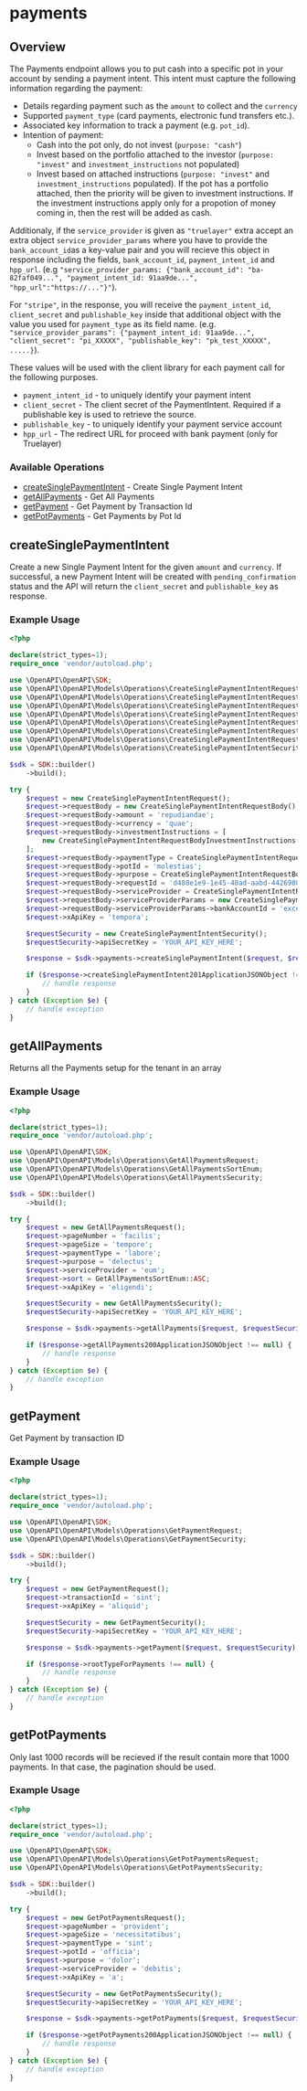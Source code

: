 # payments

## Overview

The Payments endpoint allows you to put cash into a specific pot in your account by sending a payment intent. This intent must capture the following information regarding the payment:

* Details regarding payment such as the `amount` to collect and the `currency`
* Supported `payment_type` (card payments, electronic fund transfers etc.).
* Associated key information to track a payment (e.g. `pot_id`).
* Intention of payment:
    * Cash into the pot only, do not invest (`purpose: "cash"`)
    * Invest based on the portfolio attached to the investor (`purpose: "invest"` and `investment_instructions` not populated)
    * Invest based on attached instructions (`purpose: "invest"` and `investment_instructions` populated). If the pot has a portfolio attached, then the priority will be given to investment instructions. If the investment instructions apply only for a propotion of money coming in, then the rest will be added as cash.

<!-- If you have additional parameters to associate with a payment, you can define a custom object and include it under a top-level field of the request body with the value you used for `payment_type` as its field name. (e.g. `"stripe": {.....}`). -->
Additionaly, if the `service_provider` is given as `"truelayer"` extra accept an extra object `service_provider_params` where you have to provide the `bank_account_id`as a key-value pair and you will recieve this object in response including the fields, `bank_account_id`, `payment_intent_id` and `hpp_url`. (e.g `"service_provider_params: {"bank_account_id": "ba-82faf049...", "payment_intent_id: 91aa9de...", "hpp_url":"https://..."}"`).

For `"stripe"`, in the response, you will receive the  `payment_intent_id`, `client_secret` and `publishable_key` inside that additional object with the value you used for `payment_type` as its field name. (e.g. `"service_provider_params": {"payment_intent_id: 91aa9de...", "client_secret": "pi_XXXXX", "publishable_key": "pk_test_XXXXX", .....}`).

These values will be used with the client library for each payment call for the following purposes.

* `payment_intent_id` - to uniquely identify your payment intent
* `client_secret` - The client secret of the PaymentIntent. Required if a publishable key is used to retrieve the source.
* `publishable_key` - to uniquely identify your payment service account
* `hpp_url` - The redirect URL for proceed with bank payment (only for Truelayer)

### Available Operations

* [createSinglePaymentIntent](#createsinglepaymentintent) - Create Single Payment Intent
* [getAllPayments](#getallpayments) - Get All Payments
* [getPayment](#getpayment) - Get Payment by Transaction Id
* [getPotPayments](#getpotpayments) - Get Payments by Pot Id

## createSinglePaymentIntent

Create a new Single Payment Intent for the given `amount` and `currency`. If successful, a new Payment Intent will be created with `pending_confirmation` status and the API will return the `client_secret` and `publishable_key` as response.

### Example Usage

```php
<?php

declare(strict_types=1);
require_once 'vendor/autoload.php';

use \OpenAPI\OpenAPI\SDK;
use \OpenAPI\OpenAPI\Models\Operations\CreateSinglePaymentIntentRequest;
use \OpenAPI\OpenAPI\Models\Operations\CreateSinglePaymentIntentRequestBody;
use \OpenAPI\OpenAPI\Models\Operations\CreateSinglePaymentIntentRequestBodyInvestmentInstructions;
use \OpenAPI\OpenAPI\Models\Operations\CreateSinglePaymentIntentRequestBodyPaymentTypeEnum;
use \OpenAPI\OpenAPI\Models\Operations\CreateSinglePaymentIntentRequestBodyPurposeEnum;
use \OpenAPI\OpenAPI\Models\Operations\CreateSinglePaymentIntentRequestBodyServiceProviderEnum;
use \OpenAPI\OpenAPI\Models\Operations\CreateSinglePaymentIntentRequestBodyServiceProviderParams;
use \OpenAPI\OpenAPI\Models\Operations\CreateSinglePaymentIntentSecurity;

$sdk = SDK::builder()
    ->build();

try {
    $request = new CreateSinglePaymentIntentRequest();
    $request->requestBody = new CreateSinglePaymentIntentRequestBody();
    $request->requestBody->amount = 'repudiandae';
    $request->requestBody->currency = 'quae';
    $request->requestBody->investmentInstructions = [
        new CreateSinglePaymentIntentRequestBodyInvestmentInstructions(),
    ];
    $request->requestBody->paymentType = CreateSinglePaymentIntentRequestBodyPaymentTypeEnum::ELECTRONIC_FUND_TRANSFER;
    $request->requestBody->potId = 'molestias';
    $request->requestBody->purpose = CreateSinglePaymentIntentRequestBodyPurposeEnum::INVEST;
    $request->requestBody->requestId = 'd488e1e9-1e45-40ad-aabd-44269802d502';
    $request->requestBody->serviceProvider = CreateSinglePaymentIntentRequestBodyServiceProviderEnum::NONE;
    $request->requestBody->serviceProviderParams = new CreateSinglePaymentIntentRequestBodyServiceProviderParams();
    $request->requestBody->serviceProviderParams->bankAccountId = 'excepturi';
    $request->xApiKey = 'tempora';

    $requestSecurity = new CreateSinglePaymentIntentSecurity();
    $requestSecurity->apiSecretKey = 'YOUR_API_KEY_HERE';

    $response = $sdk->payments->createSinglePaymentIntent($request, $requestSecurity);

    if ($response->createSinglePaymentIntent201ApplicationJSONObject !== null) {
        // handle response
    }
} catch (Exception $e) {
    // handle exception
}
```

## getAllPayments

Returns all the Payments setup for the tenant in an array

### Example Usage

```php
<?php

declare(strict_types=1);
require_once 'vendor/autoload.php';

use \OpenAPI\OpenAPI\SDK;
use \OpenAPI\OpenAPI\Models\Operations\GetAllPaymentsRequest;
use \OpenAPI\OpenAPI\Models\Operations\GetAllPaymentsSortEnum;
use \OpenAPI\OpenAPI\Models\Operations\GetAllPaymentsSecurity;

$sdk = SDK::builder()
    ->build();

try {
    $request = new GetAllPaymentsRequest();
    $request->pageNumber = 'facilis';
    $request->pageSize = 'tempore';
    $request->paymentType = 'labore';
    $request->purpose = 'delectus';
    $request->serviceProvider = 'eum';
    $request->sort = GetAllPaymentsSortEnum::ASC;
    $request->xApiKey = 'eligendi';

    $requestSecurity = new GetAllPaymentsSecurity();
    $requestSecurity->apiSecretKey = 'YOUR_API_KEY_HERE';

    $response = $sdk->payments->getAllPayments($request, $requestSecurity);

    if ($response->getAllPayments200ApplicationJSONObject !== null) {
        // handle response
    }
} catch (Exception $e) {
    // handle exception
}
```

## getPayment

Get Payment by transaction ID

### Example Usage

```php
<?php

declare(strict_types=1);
require_once 'vendor/autoload.php';

use \OpenAPI\OpenAPI\SDK;
use \OpenAPI\OpenAPI\Models\Operations\GetPaymentRequest;
use \OpenAPI\OpenAPI\Models\Operations\GetPaymentSecurity;

$sdk = SDK::builder()
    ->build();

try {
    $request = new GetPaymentRequest();
    $request->transactionId = 'sint';
    $request->xApiKey = 'aliquid';

    $requestSecurity = new GetPaymentSecurity();
    $requestSecurity->apiSecretKey = 'YOUR_API_KEY_HERE';

    $response = $sdk->payments->getPayment($request, $requestSecurity);

    if ($response->rootTypeForPayments !== null) {
        // handle response
    }
} catch (Exception $e) {
    // handle exception
}
```

## getPotPayments

 Only last 1000 records will be recieved if the result contain more that 1000 payments. In that case, the pagination should be used.

### Example Usage

```php
<?php

declare(strict_types=1);
require_once 'vendor/autoload.php';

use \OpenAPI\OpenAPI\SDK;
use \OpenAPI\OpenAPI\Models\Operations\GetPotPaymentsRequest;
use \OpenAPI\OpenAPI\Models\Operations\GetPotPaymentsSecurity;

$sdk = SDK::builder()
    ->build();

try {
    $request = new GetPotPaymentsRequest();
    $request->pageNumber = 'provident';
    $request->pageSize = 'necessitatibus';
    $request->paymentType = 'sint';
    $request->potId = 'officia';
    $request->purpose = 'dolor';
    $request->serviceProvider = 'debitis';
    $request->xApiKey = 'a';

    $requestSecurity = new GetPotPaymentsSecurity();
    $requestSecurity->apiSecretKey = 'YOUR_API_KEY_HERE';

    $response = $sdk->payments->getPotPayments($request, $requestSecurity);

    if ($response->getPotPayments200ApplicationJSONObject !== null) {
        // handle response
    }
} catch (Exception $e) {
    // handle exception
}
```
